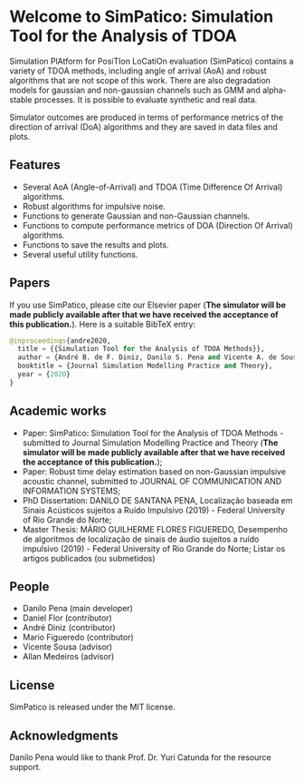# Welcome to SimPatico: Simulation Tool for the Analysis of TDOA
Simulation PlAtform for PosiTIon LoCatiOn evaluation (SimPatico) contains a variety of TDOA methods, including angle of arrival (AoA) and robust algorithms that are not scope of this work. There are also degradation models for gaussian and non-gaussian channels such as GMM and alpha-stable processes. It is possible to evaluate synthetic and real data.

Simulator outcomes are produced in terms of performance metrics of the direction of arrival (DoA) algorithms and they are saved in data files and plots.

## Features
- Several AoA (Angle-of-Arrival) and TDOA (Time Difference Of Arrival) algorithms.
- Robust algorithms for impulsive noise.
- Functions to generate Gaussian and non-Gaussian channels.
- Functions to compute performance metrics of DOA (Direction Of Arrival) algorithms.
- Functions to save the results and plots.
- Several useful utility functions.

## Papers
If you use SimPatico, please cite our Elsevier paper (**The simulator will be made publicly available after that we have received the acceptance of this publication.**). Here is a suitable BibTeX entry:

```python
@inproceedings{andre2020,
  title = {{Simulation Tool for the Analysis of TDOA Methods}},
  author = {André B. de F. Diniz, Danilo S. Pena and Vicente A. de Sousa Jr.}
  booktitle = {Journal Simulation Modelling Practice and Theory},
  year = {2020}
}
```

## Academic works
- Paper: SimPatico: Simulation Tool for the Analysis of TDOA Methods - submitted to Journal Simulation Modelling Practice and Theory (**The simulator will be made publicly available after that we have received the acceptance of this publication.**);
- Paper: Robust time delay estimation based on non-Gaussian impulsive acoustic channel, submitted to JOURNAL OF COMMUNICATION AND INFORMATION SYSTEMS;
- PhD Dissertation: DANILO DE SANTANA PENA, Localização baseada em Sinais Acústicos sujeitos a Ruído Impulsivo (2019) - Federal University of Rio Grande do Norte;
- Master Thesis: MÁRIO GUILHERME FLORES FIGUEREDO, Desempenho de algoritmos de localização de sinais de áudio sujeitos a ruído impulsivo  (2019) - Federal University of Rio Grande do Norte; 
Listar os artigos publicados (ou submetidos)

## People
- Danilo Pena (main developer)
- Daniel Flor (contributor)
- André Diniz (contributor)
- Mario Figueredo (contributor)
- Vicente Sousa (advisor)
- Allan Medeiros (advisor)

## License
SimPatico is released under the MIT license.

## Acknowledgments
Danilo Pena would like to thank Prof. Dr. Yuri Catunda for the resource support.
